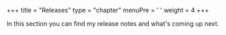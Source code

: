 +++
title = "Releases"
type = "chapter"
menuPre = '<i class="fa-fw fas fa-archive"></i> '
weight = 4
+++

In this section you can find my release notes and what's coming up next.
